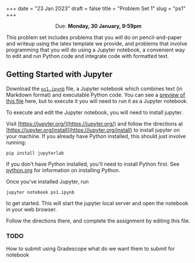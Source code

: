 +++
date = "23 Jan 2023"
draft = false
title = "Problem Set 1"
slug = "ps1"
+++

<center>Due: <b>Monday, 30 January, 9:59pm</b></center> 

This problem set includes problems that you will do on
pencil-and-paper and writeup using the latex template we provide, and
problems that involve programming that you will do using a Jupyter
notebook, a convenient way to edit and run Python code and integrate
code with formatted text.

## Getting Started with Jupyter

Download the [`ps1.ipynb`](/ps/ps1.ipynb) file, a Jupyter notebook
which combines text (in Markdown format) and executable Python
code. You can see a [preview of this file](/ps/ps1-notebook.html)
here, but to execute it you will need to run it as a Jupyter notebook.

To execute and edit the Jupyter notebook, you will need to install
jupyter.

Visit [https://jupyter.org/](https://jupyter.org/) and follow the directions at
[https://jupyter.org/install](https://jupyter.org/install) to install jupyter on your
machine. If you already have Python installed, this should just
involve running:

````
pip install jupyterlab
````

If you don't have Python installed, you'll need to install Python
first. See [python.org](https://www.python.org/) for information on installing Python.


Once you’ve installed Jupyter, run
```
jupyter notebook ps1.ipynb
```
to get started. This will start the jupyter local server and open the notebook in your web browser. 

Follow the directions there, and complete the assignment by editing this file.

### TODO

How to submit using Gradescope
what do we want them to submit for notebook
